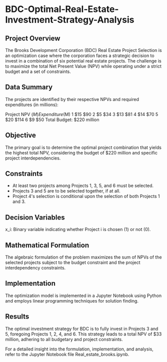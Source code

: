 # BDC-Optimal-Real-Estate-Investment-Strategy-Analysis

## Project Overview
The Brooks Development Corporation (BDC) Real Estate Project Selection is an optimization case where the corporation faces a strategic decision to invest in a combination of six potential real estate projects. The challenge is to maximize the total Net Present Value (NPV) while operating under a strict budget and a set of constraints.

## Data Summary
The projects are identified by their respective NPVs and required expenditures (in millions):

Project	NPV ($M)	Expenditure ($M)
1	$15	$90
2	$5	$34
3	$13	$81
4	$14	$70
5	$20	$114
6	$9	$50
Total Budget: $220 million

## Objective
The primary goal is to determine the optimal project combination that yields the highest total NPV, considering the budget of $220 million and specific project interdependencies.

## Constraints
- At least two projects among Projects 1, 3, 5, and 6 must be selected.
- Projects 3 and 5 are to be selected together, if at all.
- Project 4's selection is conditional upon the selection of both Projects 1 and 3.

## Decision Variables
x_i: Binary variable indicating whether Project i is chosen (1) or not (0).

## Mathematical Formulation
The algebraic formulation of the problem maximizes the sum of NPVs of the selected projects subject to the budget constraint and the project interdependency constraints.

## Implementation
The optimization model is implemented in a Jupyter Notebook using Python and employs linear programming techniques for solution finding.

## Results
The optimal investment strategy for BDC is to fully invest in Projects 3 and 5, foregoing Projects 1, 2, 4, and 6. This strategy leads to a total NPV of $33 million, adhering to all budgetary and project constraints.

For a detailed insight into the formulation, implementation, and analysis, refer to the Jupyter Notebook file Real_estate_brooks.ipynb.
